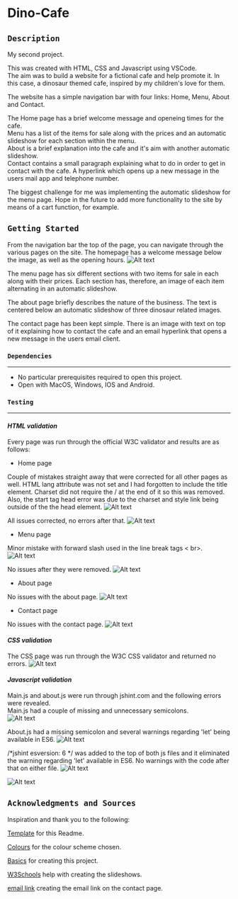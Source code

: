# Dino-Cafe

## `Description`

My second project.

This was created with HTML, CSS and Javascript using VSCode.  
The aim was to build a website for a fictional cafe and help promote it. In this case, a dinosaur themed cafe, inspired by my children's love for them.  

The website has a simple navigation bar with four links: Home, Menu, About and Contact.

The Home page has a brief welcome message and openeing times for the cafe.  
Menu has a list of the items for sale along with the prices and an automatic slideshow for each section within the menu.  
About is a brief explanation into the cafe and it's aim with another automatic slideshow.  
Contact contains a small paragraph explaining what to do in order to get in contact
with the cafe. A hyperlink which opens up a new message in the users mail app and telephone number.

The biggest challenge for me was implementing the automatic slideshow for the menu page. Hope in the future to add more functionality to the site by means of a cart function, for example.



## `Getting Started`

From the navigation bar the top of the page, you can navigate through the various pages on the site. The homepage has a welcome message below the image, as well as the opening hours.
![Alt text](images/screenshot.png)  

The menu page has six different sections with two items for sale in each along with their prices. Each section has, therefore, an image of each item alternating in an automatic slideshow.
   

The about page briefly describes the nature of the business. The text is centered below an automatic slideshow of three dinosaur related images.

The contact page has been kept simple. There is an image with text on top of it explaining how to contact the cafe and an email hyperlink that opens a new message in the users email client.

### `Dependencies`
***

* No particular prerequisites required to open this project.
* Open with MacOS, Windows, IOS and Android.

### `Testing`
***

#### *HTML validation*  

Every page was run through the official W3C validator and results are as follows:

* Home page

Couple of mistakes straight away that were corrected for all other pages as well.
HTML lang attribute was not set and I had forgotten to include the title element.
Charset did not require the / at the end of it so this was removed.
Also, the start tag head error was due to the charset and style link being outside of the the head element. 
![Alt text](images/validation/index-validation.png)

All issues corrected, no errors after that.
![Alt text](images/validation/index-validation2.png)


* Menu page

Minor mistake with forward slash used in the line break tags < br>.
![Alt text](images/validation/menu-validation.png)

No issues after they were removed.
![Alt text](images/validation/menu-validation2.png)

* About page

No issues with the about page.
![Alt text](images/validation/about-validation.png)

* Contact page

No issues with the contact page.
![Alt text](images/validation/contact-validation.png)

#### *CSS validation*  
The CSS page was run through the W3C CSS validator and returned no errors.
![Alt text](images/validation/CSS-Validation.png)

#### *Javascript validation* 
Main.js and about.js were run through jshint.com and the following errors were revealed.  
Main.js had a couple of missing and unnecessary semicolons.    
![Alt text](images/validation/mainjs-validation.png)

About.js had a missing semicolon and several warnings regarding 'let' being available in ES6.
![Alt text](images/validation/aboutjs-validation.png)

/*jshint esversion: 6 */ was added to the top of both js files and it eliminated the warning regarding 'let' available in ES6.
No warnings with the code after that on either file.
![Alt text](images/validation/mainjs-validation2.png)

![Alt text](images/validation/aboutjs-validation2.png)




## `Acknowledgments and Sources`

Inspiration and thank you to the following:

[Template](https://gist.github.com/DomPizzie/7a5ff55ffa9081f2de27c315f5018afc) for this Readme.

[Colours](https://htmlcolorcodes.com/) for the colour scheme chosen.

[Basics](https://www.learningpeople.com/uk/) for creating this project.

[W3Schools](https://www.w3schools.com/howto/howto_js_slideshow.asp) help with creating the slideshows.

[email link](https://www.tutorialspoint.com/html/html_email_links.htm) creating the email link on the contact page.